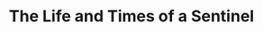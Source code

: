 ---
title:          The Life and Times of a Sentinel
genre:          ancient
chinesetitle:   紫禁驚雷
previoustitle:  The Frightening Thunder of the Forbidden City
episodes:       26
producer:       Leung Choi-Yuen
broadcaststart: 2011-07-25
broadcastend:   2011-08-26
website:        'http://programme.tvb.com/drama/thelifeandtimesofasentinel'
starring:       Steven Ma, Kenneth Ma, Power Chan, <mark>Selena Lee</mark>, Natalie Tong, Elaine Yiu, Evergreen Mak, Ching Hor-Wai
synopsis:       Martial arts expert NIP DOR-PO <small>(Steven Ma)</small> joins the Imperial Guard in an attempt to speak up for the people. He is under the command of Prince Yu, FUQUAN <small>(Kenneth Ma)</small>, whom he becomes very good friends with in the passing of time. Later, on Chuen’s recommendation, he becomes the personal guard of Fuquan’s younger brother EMPEROR KANGXI <small>(Power Chan)</small>.</p><p>Never has Po expected that the palace is a place so full of plotting and intrigue. Nor did he know that Fuquan has long been harboring an earthshaking rebellious scheme. Po likes CHEUK CHI-YING <small>(Selena Lee)</small>, but she soon gets involved in a power struggle amongst the imperial concubines. Surrounded by friends and foes, cheating and masking, Po finds himself being forced to fight in the dark on his own…

fullname:       Cheuk Chi-Ying
altname:        Princess Duanmin
age:            25"
identity:       Properietor of Bak Hei Tong Pharmacy
appearance:     2-26
personality:    Very ladylike and has a generous style of talking. Despite her young age, she’s already in charge of the family business on behalf of her father. Although she sometimes has a spoiled bratty temperament, but in fact she’s kind-hearted; she chooses what’s right and holds fast to it, she’s a sentimental and emotional person, and is very filial towards Sue Tong.
background:     Born in a wealthy family, she’s the daughter of the extremely rich boss CHEUK SUE-TONG <small>(Cheung Kwok-Keung)</small> of the great pharmacy Bak Hei Tong. Due to the early death of her mother, Chi Ying is overly doted by Sue Tong, growing a big missy temperament. But in front of others, she’s very ladylike, well-educated and well-mannered, and is later on behalf of her father in charge of the family business.
happenings:     Because of the Kangxi Dictionary incident Bak Hei Tong gets sealed. Chi Ying learns about Sue Tong’s identity, it turns out she herself is not his biological daughter. Sue Tong points out that Dor Po is an imperial bodyguard and hopes that Chi Ying can collect confidential information within the palace from Dor Po. Chi Ying struggles, but finally promises. Dor Po is kept in the dark about this. Chi Ying then goes to Seung Moon Lau to help out, the restaurant opened by Dor Po’s parents, seizing the chance to collect palace information from Dor Bo. But the longer Chi Ying gets along with Dor Po, the more guilt she feels for making use of him.<br><br>Knowing that the fifth imperial uncle, CHANGNING <small>(Tsui Wing)</small>, has been worrying about the missing Princess Duanmin, Kangxi orders Dor Po to search for Duanmin. Chi Ying impersonates Duanmin and follows him to the palace. Kangxi, Fuquan, Changning are all treating her with warmth and affection, only XIAOZHUANG <small>(Ching Hor-Wai)</small> still distrusts her, causing Chi Ying to advance gradually and consolidate at every step. Dor Po doesn’t know that Chi Ying has another purpose by entering the palace, he only feels that she’s quite indifferent towards him. He misunderstands that Chi Ying’s precious status as a princess makes her to lose feelings for a lowly imperial guard. Chi Ying is saddened deep in her heart, but she cannot say the truth, she can only continue to restrain herself.<br><br>Kangxi is on a trip to the South, he is attacked by an assassin, but the attack fails. Dor Po is ordered to investigate the assassination event thoroughly. Unexpectedly he discovers that Chi Ying’s identity is indeed suspicious, he doesn’t know what to do. At this point, Xiaozhuang already sends people to arrest Chi Ying, she wants to test whether Chi Ying is the real Duanmin. Chi Ying only feels that great trouble is around the corner…
image:          1
---